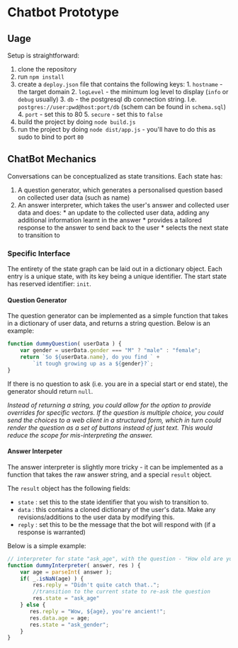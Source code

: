 Chatbot Prototype
=============

## Uage

Setup is straightforward:

  1. clone the repository
  2. run `npm install`
  3. create a `deploy.json` file that contains the following keys:
    1. `hostname` - the target domain
    2. `logLevel` - the minimum log level to display (`info` or `debug` usually)
    3. `db` - the postgresql db connection string. I.e. `postgres://user:pwd@host:port/db` (schem can be found in `schema.sql`)
    4. `port` - set this to 80
    5. `secure` - set this to `false`
  4. build the project by doing `node build.js`
  5. run the project by doing `node dist/app.js` - you'll have to do this as sudo to bind to port `80`

## ChatBot Mechanics

Conversations can be conceptualized as state transitions. Each state has:

  1. A question generator, which generates a personalised question based on collected user data (such as name)
  2. An answer interpreter, which takes the user's answer and collected user data and does:
    * an update to the collected user data, adding any additional information learnt in the answer
    * provides a tailored response to the answer to send back to the user
    * selects the next state to transition to

### Specific Interface

The entirety of the state graph can be laid out in a dictionary object. Each entry is a unique state, with its key being a unique identifier. The start state has reserved identifier: `init`.

#### Question Generator

The question generator can be implemented as a simple function that takes in a dictionary of user data, and returns a string question. Below is an example:

```javascript
function dummyQuestion( userData ) {
    var gender = userData.gender === "M" ? "male" : "female";
    return `So ${userData.name}, do you find ` +
        `it tough growing up as a ${gender}?`;
}
```

If there is no question to ask (i.e. you are in a special start or end state), the generator should return `null`.

*Instead of returning a string, you could allow for the option to provide overrides for specific vectors. If the question is multiple choice,
you could send the choices to a web client in a structured form, which in turn could render the question as a set of buttons instead of just text. 
This would reduce the scope for mis-interpreting the answer.*

#### Answer Interpeter

The answer interpreter is slightly more tricky - it can be implemented as a function that takes the raw answer string, and a special `result` object.

The `result` object has the following fields:

  * `state` : set this to the state identifier that you wish to transition to.
  * `data` : this contains a cloned dictionary of the user's data. Make any revisions/additions to the user data by modifying this.
  * `reply` : set this to be the message that the bot will respond with (if a response is warranted)

Below is a simple example:

```javascript
// interpreter for state "ask_age", with the question - "How old are you?"
function dummyInterpreter( answer, res ) {
    var age = parseInt( answer ); 
    if( _.isNaN(age) ) {
        res.reply = "Didn't quite catch that..";
        //transition to the current state to re-ask the question
        res.state = "ask_age" 
    } else {
       res.reply = "Wow, ${age}, you're ancient!"; 
       res.data.age = age;
       res.state = "ask_gender";
    }
}
```
